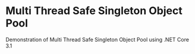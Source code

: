 # Multi Thread Safe Singleton Object Pool

Demonstration of Multi Thread Safe Singleton Object Pool using .NET Core 3.1